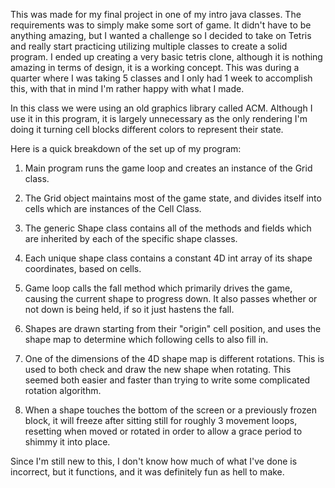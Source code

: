 This was made for my final project in one of my intro java classes. The requirements was to simply make some sort of game. It didn't have to be anything amazing, but I wanted a challenge so I decided to take on Tetris and really start practicing utilizing multiple classes to create a solid program. I ended up creating a very basic tetris clone, although it is nothing amazing in terms of design, it is a working concept. This was during a quarter where I was taking 5 classes and I only had 1 week to accomplish this, with that in mind I'm rather happy with what I made.

In this class we were using an old graphics library called ACM. Although I use it in this program, it is largely unnecessary as the only rendering I'm doing it turning cell blocks different colors to represent their state. 

Here is a quick breakdown of the set up of my program:

1. Main program runs the game loop and creates an instance of the Grid class.

2. The Grid object maintains most of the game state, and divides itself into cells which are instances of the Cell Class.

3. The generic Shape class contains all of the methods and fields which are inherited by each of the specific shape classes.

4. Each unique shape class contains a constant 4D int array of its shape coordinates, based on cells.

5. Game loop calls the fall method which primarily drives the game, causing the current shape to progress down. It also passes        whether or not down is being held, if so it just hastens the fall.

6. Shapes are drawn starting from their "origin" cell position, and uses the shape map to determine which following cells to also      fill in. 

7. One of the dimensions of the 4D shape map is different rotations. This is used to both check and draw the new shape when            rotating. This seemed both easier and faster than trying to write some complicated rotation algorithm. 

8. When a shape touches the bottom of the screen or a previously frozen block, it will freeze after sitting still for roughly 3        movement loops, resetting when moved or rotated in order to allow a grace period to shimmy it into place.

Since I'm still new to this, I don't know how much of what I've done is incorrect, but it functions, and it was definitely fun as hell to make.
